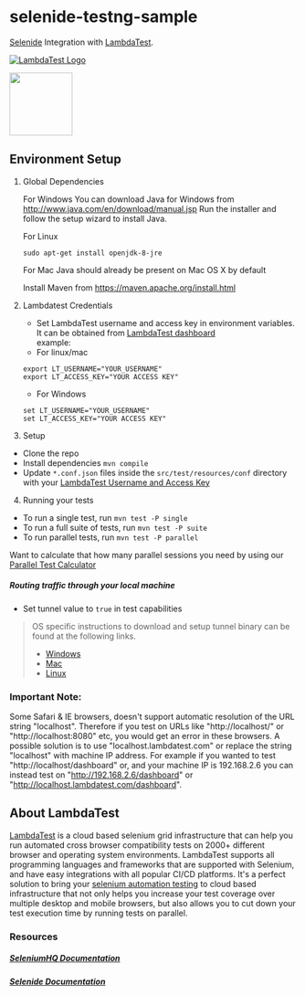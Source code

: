 # selenide-testng-sample

[Selenide](http://selenide.org/) Integration with [LambdaTest](https://www.lambdatest.com/).

<a href="https://www.automation.lambdatest.com">![LambdaTest Logo](https://www.lambdatest.com/static/images/logo.svg)</a>

<a href="http://selenide.org/"><img src ="http://selenide.org/images/selenide-logo-big.png" height = "110"></a>

## Environment Setup 
1. Global Dependencies
   
   For Windows
   You can download Java for Windows from http://www.java.com/en/download/manual.jsp 
   Run the installer and follow the setup wizard to install Java.
   
   For Linux
   ```
   sudo apt-get install openjdk-8-jre
   ```
   For Mac
   Java should already be present on Mac OS X by default
   
   Install Maven from https://maven.apache.org/install.html
   
2. Lambdatest Credentials
    * Set LambdaTest username and access key in environment variables. It can be obtained from [LambdaTest dashboard](https://automation.lambdatest.com/)    
    example:
    - For linux/mac
    ```
    export LT_USERNAME="YOUR_USERNAME"
    export LT_ACCESS_KEY="YOUR ACCESS KEY"
    
    ```
    - For Windows
    ```
    set LT_USERNAME="YOUR_USERNAME"
    set LT_ACCESS_KEY="YOUR ACCESS KEY"
    
    ```
3. Setup

* Clone the repo
* Install dependencies `mvn compile`
* Update `*.conf.json` files inside the `src/test/resources/conf` directory with your [LambdaTest Username and Access Key](https://accounts.lambdatest.com/profile)

4. Running your tests

- To run a single test, run `mvn test -P single`
- To run a full suite of tests, run `mvn test -P suite`
- To run parallel tests, run `mvn test -P parallel`

 Want to calculate that how many parallel sessions you need by using our [Parallel Test Calculator](https://www.lambdatest.com/concurrency-calculator?ref=github)

#####  Routing traffic through your local machine
- Set tunnel value to `true` in test capabilities
> OS specific instructions to download and setup tunnel binary can be found at the following links.
>    - [Windows](https://www.lambdatest.com/support/docs/display/TD/Local+Testing+For+Windows)
>    - [Mac](https://www.lambdatest.com/support/docs/display/TD/Local+Testing+For+MacOS)
>    - [Linux](https://www.lambdatest.com/support/docs/display/TD/Local+Testing+For+Linux)

### Important Note:
Some Safari & IE browsers, doesn't support automatic resolution of the URL string "localhost". Therefore if you test on URLs like "http://localhost/" or "http://localhost:8080" etc, you would get an error in these browsers. A possible solution is to use "localhost.lambdatest.com" or replace the string "localhost" with machine IP address. For example if you wanted to test "http://localhost/dashboard" or, and your machine IP is 192.168.2.6 you can instead test on "http://192.168.2.6/dashboard" or "http://localhost.lambdatest.com/dashboard".

## About LambdaTest
[LambdaTest](https://www.lambdatest.com/) is a cloud based selenium grid infrastructure that can help you run automated cross browser compatibility tests on 2000+ different browser and operating system environments. LambdaTest supports all programming languages and frameworks that are supported with Selenium, and have easy integrations with all popular CI/CD platforms. It's a perfect solution to bring your [selenium automation testing](https://www.lambdatest.com/selenium-automation) to cloud based infrastructure that not only helps you increase your test coverage over multiple desktop and mobile browsers, but also allows you to cut down your test execution time by running tests on parallel.

### Resources

##### [SeleniumHQ Documentation](http://www.seleniumhq.org/docs/)
##### [Selenide Documentation](https://selenide.org/documentation.html)
